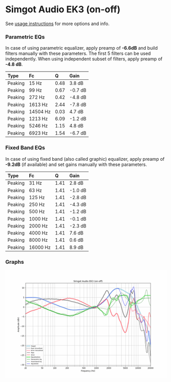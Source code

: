 # Simgot Audio EK3 (on-off)
See [usage instructions](https://github.com/jaakkopasanen/AutoEq#usage) for more options and info.

### Parametric EQs
In case of using parametric equalizer, apply preamp of **-6.6dB** and build filters manually
with these parameters. The first 5 filters can be used independently.
When using independent subset of filters, apply preamp of **-4.8 dB**.

| Type    | Fc       |    Q | Gain    |
|:--------|:---------|:-----|:--------|
| Peaking | 15 Hz    | 0.48 | 3.8 dB  |
| Peaking | 99 Hz    | 0.67 | -0.7 dB |
| Peaking | 272 Hz   | 0.42 | -4.8 dB |
| Peaking | 1613 Hz  | 2.44 | -7.8 dB |
| Peaking | 14504 Hz | 0.03 | 4.7 dB  |
| Peaking | 1213 Hz  | 6.09 | -1.2 dB |
| Peaking | 5246 Hz  | 1.15 | 4.8 dB  |
| Peaking | 6923 Hz  | 1.54 | -6.7 dB |

### Fixed Band EQs
In case of using fixed band (also called graphic) equalizer, apply preamp of **-9.2dB**
(if available) and set gains manually with these parameters.

| Type    | Fc       |    Q | Gain    |
|:--------|:---------|:-----|:--------|
| Peaking | 31 Hz    | 1.41 | 2.8 dB  |
| Peaking | 63 Hz    | 1.41 | -1.0 dB |
| Peaking | 125 Hz   | 1.41 | -2.8 dB |
| Peaking | 250 Hz   | 1.41 | -4.3 dB |
| Peaking | 500 Hz   | 1.41 | -1.2 dB |
| Peaking | 1000 Hz  | 1.41 | -0.1 dB |
| Peaking | 2000 Hz  | 1.41 | -2.3 dB |
| Peaking | 4000 Hz  | 1.41 | 7.6 dB  |
| Peaking | 8000 Hz  | 1.41 | 0.6 dB  |
| Peaking | 16000 Hz | 1.41 | 8.9 dB  |

### Graphs
![](./Simgot%20Audio%20EK3%20(on-off).png)